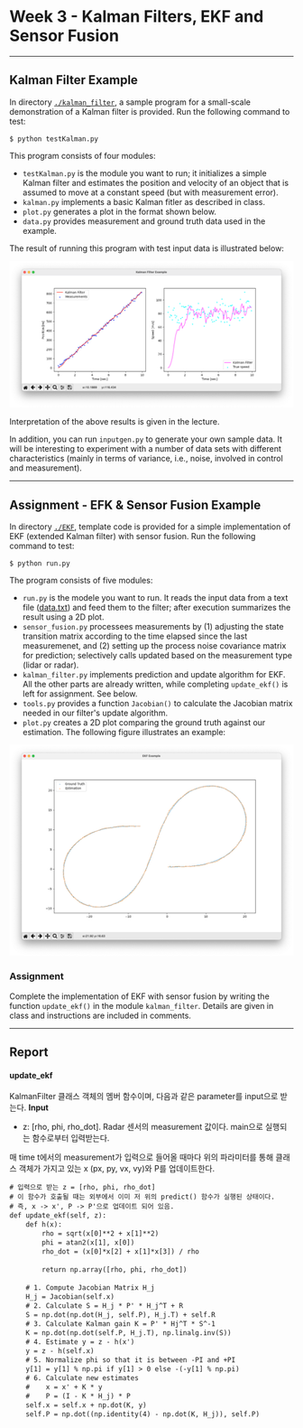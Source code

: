 # Week 3 - Kalman Filters, EKF and Sensor Fusion

---

[//]: # (Image References)
[kalman-result]: ./kalman_filter/graph.png
[EKF-results]: ./EKF/plot.png

## Kalman Filter Example

In directory [`./kalman_filter`](./kalman_filter), a sample program for a small-scale demonstration of a Kalman filter is provided. Run the following command to test:

```
$ python testKalman.py
```

This program consists of four modules:

* `testKalman.py` is the module you want to run; it initializes a simple Kalman filter and estimates the position and velocity of an object that is assumed to move at a constant speed (but with measurement error).
* `kalman.py` implements a basic Kalman fitler as described in class.
* `plot.py` generates a plot in the format shown below.
* `data.py` provides measurement and ground truth data used in the example.

The result of running this program with test input data is illustrated below:

![Testing of Kalman Filter Example][kalman-result]

Interpretation of the above results is given in the lecture.

In addition, you can run `inputgen.py` to generate your own sample data. It will be interesting to experiment with a number of data sets with different characteristics (mainly in terms of variance, i.e., noise, involved in control and measurement).

---

## Assignment - EFK & Sensor Fusion Example

In directory [`./EKF`](./EKF), template code is provided for a simple implementation of EKF (extended Kalman filter) with sensor fusion. Run the following command to test:

```
$ python run.py
```

The program consists of five modules:

* `run.py` is the modele you want to run. It reads the input data from a text file ([data.txt](./EKF/data.txt)) and feed them to the filter; after execution summarizes the result using a 2D plot.
* `sensor_fusion.py` processees measurements by (1) adjusting the state transition matrix according to the time elapsed since the last measuremenet, and (2) setting up the process noise covariance matrix for prediction; selectively calls updated based on the measurement type (lidar or radar).
* `kalman_filter.py` implements prediction and update algorithm for EKF. All the other parts are already written, while completing `update_ekf()` is left for assignment. See below.
* `tools.py` provides a function `Jacobian()` to calculate the Jacobian matrix needed in our filter's update algorithm.
*  `plot.py` creates a 2D plot comparing the ground truth against our estimation. The following figure illustrates an example:

![Testing of EKF with Sensor Fusion][EKF-results]

### Assignment

Complete the implementation of EKF with sensor fusion by writing the function `update_ekf()` in the module `kalman_filter`. Details are given in class and instructions are included in comments.

***

## Report

#### update_ekf
KalmanFilter 클래스 객체의 멤버 함수이며, 다음과 같은 parameter를 input으로 받는다.
__Input__
* z: [rho, phi, rho_dot]. Radar 센서의 measurement 값이다. main으로 실행되는 함수로부터 입력받는다.

매 time t에서의 measurement가 입력으로 들어올 때마다 위의 파라미터를 통해 클래스 객체가 가지고 있는 x (px, py, vx, vy)와 P를 업데이트한다.

```
# 입력으로 받는 z = [rho, phi, rho_dot]
# 이 함수가 호출될 때는 외부에서 이미 저 위의 predict() 함수가 실행된 상태이다.
# 즉, x -> x', P -> P'으로 업데이트 되어 있음.
def update_ekf(self, z):
    def h(x):
        rho = sqrt(x[0]**2 + x[1]**2)            
        phi = atan2(x[1], x[0])
        rho_dot = (x[0]*x[2] + x[1]*x[3]) / rho

        return np.array([rho, phi, rho_dot])

    # 1. Compute Jacobian Matrix H_j
    H_j = Jacobian(self.x)
    # 2. Calculate S = H_j * P' * H_j^T + R
    S = np.dot(np.dot(H_j, self.P), H_j.T) + self.R
    # 3. Calculate Kalman gain K = P' * Hj^T * S^-1
    K = np.dot(np.dot(self.P, H_j.T), np.linalg.inv(S))
    # 4. Estimate y = z - h(x')
    y = z - h(self.x)
    # 5. Normalize phi so that it is between -PI and +PI
    y[1] = y[1] % np.pi if y[1] > 0 else -(-y[1] % np.pi)
    # 6. Calculate new estimates
    #    x = x' + K * y
    #    P = (I - K * H_j) * P
    self.x = self.x + np.dot(K, y)
    self.P = np.dot((np.identity(4) - np.dot(K, H_j)), self.P)
```